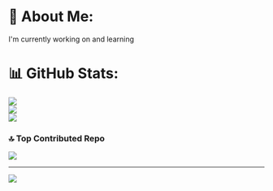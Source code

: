 # 💫 About Me:
I'm currently working on and learning

# 📊 GitHub Stats:
![](https://github-readme-stats.vercel.app/api?username=SannLin07&theme=radical&hide_border=false&include_all_commits=false&count_private=true)<br/>
![](https://github-readme-streak-stats.herokuapp.com/?user=SannLin07&theme=radical&hide_border=false)<br/>
![](https://github-readme-stats.vercel.app/api/top-langs/?username=SannLin07&theme=radical&hide_border=false&include_all_commits=false&count_private=true&layout=compact)

### 🔝 Top Contributed Repo
![](https://github-contributor-stats.vercel.app/api?username=SannLin07&limit=5&theme=dark&combine_all_yearly_contributions=true)

---
[![](https://visitcount.itsvg.in/api?id=SannLin07&icon=1&color=5)](https://visitcount.itsvg.in)

<!-- Proudly created with GPRM ( https://gprm.itsvg.in ) -->